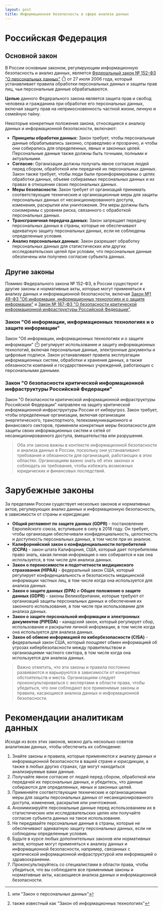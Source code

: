 ```yaml
---
layout: post
title: Информационная безопасность в сфере анализа данных
---
```


# Российская Федерация
## Основной закон
В России основным законом, регулирующим информационную безопасность и анализ данных, является [Федеральный закон № 152-ФЗ "О персональных данных"](http://pravo.gov.ru/proxy/ips/?docbody&nd=102108261) ([^1]) от 27 июля 2006 года, который устанавливает правила обработки персональных данных и защиты прав лиц, чьи персональные данные обрабатываются. 

**Целью** данного Федерального закона является защита прав и свобод человека и гражданина при обработке его персональных данных, включая защиту прав на неприкосновенность частной жизни, личную и семейную тайну.

Некоторые конкретные положения закона, относящиеся к анализу данных и информационной безопасности, включают:
- **Принципы обработки данных:** Закон требует, чтобы персональные данные обрабатывались законно, справедливо и прозрачно, и чтобы они собирались для определенных, явных и законных целей. Персональные данные также должны быть точными, полными и актуальными.
- **Согласие:** Организации должны получать явное согласие людей перед сбором, обработкой или передачей их персональных данных. Закон также требует, чтобы люди были проинформированы о целях обработки данных, объеме собираемых персональных данных и их правах в отношении своих персональных данных.
- **Меры безопасности:** Закон требует от организаций принимать соответствующие технические и организационные меры для защиты персональных данных от несанкционированного доступа, изменения, раскрытия или уничтожения. Эти меры должны быть соизмеримы с уровнем риска, связанного с обработкой персональных данных.
- **Трансграничная передача данных:** Закон запрещает передачу персональных данных в страны, которые не обеспечивают адекватную защиту персональных данных, если не соблюдены определенные условия.
- **Анализ персональных данных:** Закон разрешает обработку персональных данных для статистических или других исследовательских целей при условии, что персональные данные обезличены или получено согласие субъекта данных.

## Другие законы
Помимо Федерального закона № 152-ФЗ, в России существуют и другие законы и нормативные акты, которые могут применяться к анализу данных и информационной безопасности, включая [Закон №1 49-ФЗ "Об информации, информационных технологиях и о защите информации"](http://pravo.gov.ru/proxy/ips/?docbody&nd=102108264) и [Закон № 187-ФЗ "О безопасности критической информационной инфраструктуры Российской Федерации"](http://publication.pravo.gov.ru/Document/View/0001201707260023).

### Закон "Об информации, информационных технологиях и о защите информации"
Закон "Об информации, информационных технологиях и о защите информации" ([^2]) регулирует использование и защиту информационных технологий, включая персональные данные, электронные документы и цифровые подписи. Закон устанавливает правила эксплуатации информационных систем, обработки и хранения данных, а также обязанности компаний и государственных учреждений, работающих с персональными данными.

### Закон "О безопасности критической информационной инфраструктуры Российской Федерации"
Закон "О безопасности критической информационной инфраструктуры Российской Федерации" направлен на защиту критической информационной инфраструктуры России от киберугроз. Закон требует, чтобы определенные организации, включая организации энергетического, транспортного, телекоммуникационного и финансового секторов, применяли конкретные меры безопасности для защиты своих информационных систем и сетей от несанкционированного доступа, вмешательства или разрушения.

> Оба эти закона важны в контексте информационной безопасности и анализа данных в России, поскольку они устанавливают требования и обязанности для организаций, работающих в этих областях. Организациям важно знать об этих законах и соблюдать их требования, чтобы избежать возможных юридических и финансовых последствий.

# Зарубежные законы
За пределами России существует несколько законов и нормативных актов, регулирующих анализ данных и информационную безопасность, в зависимости от страны и юрисдикции:
- **Общий регламент по защите данных (GDPR)** - постановление Европейского союза, вступившее в силу в 2018 году. Он требует, чтобы организации обеспечивали конфиденциальность, целостность и доступность персональных данных, в том числе при их анализе.
- **Калифорнийский закон о конфиденциальности потребителей (CCPA)** - закон штата Калифорния, США, который дает потребителям право знать, какая личная информация о них собирается и как она используется, в том числе для анализа данных.
- **Закон о переносимости и подотчетности медицинского страхования (HIPAA)** - федеральный закон США, который регулирует конфиденциальность и безопасность медицинской информации частных лиц, в том числе когда она используется для анализа данных.
- **Закон о защите данных (DPA)** и **Общее положение о защите данных (GDPR)** - законы Великобритании, которые требуют от организаций защиты персональных данных и обеспечения их законного использования, в том числе при использовании для анализа данных.
- **Закон о защите персональной информации и электронных документов (PIPEDA)** - канадский закон, который регулирует сбор, использование и раскрытие личной информации, в том числе когда она используется для анализа данных.
- **Закон об обмене информацией по кибербезопасности (CISA)** - федеральный закон США, который поощряет обмен информацией об угрозах кибербезопасности между правительством и организациями частного сектора, в том числе когда она используется для анализа данных.

> Важно отметить, что эти законы и правила постоянно развиваются и варьируются в зависимости от конкретных обстоятельств и места. Организациям следует проконсультироваться с экспертами в области права, чтобы убедиться, что они соблюдают все применимые законы и правила, касающиеся анализа данных и информационной безопасности.

# Рекомендации аналитикам данных
Исходя из всех этих законов, можно дать несколько советов аналитикам данных, чтобы обеспечить их соблюдение:
1. Знайте законы и правила, которые применяются к анализу данных и информационной безопасности в вашей стране и юрисдикции, а также в любых других странах, где могут находиться анализируемые вами данные.
2. Получайте явное согласие от людей перед сбором, обработкой или передачей их персональных данных, и убедитесь, что данные собираются для определенных, явных и законных целей.
3. Применяйте соответствующие технические и организационные меры для защиты персональных данных от несанкционированного доступа, изменения, раскрытия или уничтожения.
4. Анонимизируйте персональные данные перед использованием их в статистических или исследовательских целях или получайте согласие субъекта данных на такое использование.
5. Не передавайте персональные данные в страны, которые не обеспечивают адекватную защиту персональных данных, если не соблюдены определенные условия.
6. Будьте в курсе любых дополнительных законов или нормативных актов, которые могут применяться к анализу данных и информационной безопасности, например, связанных с критической информационной инфраструктурой или информацией о здравоохранении.
7. Проконсультируйтесь со специалистами в области права, чтобы убедиться, что вы соблюдаете все применимые законы и нормативные акты, касающиеся анализа данных и информационной безопасности.

[^1]: или "Закон о персональных данных"
[^2]: также известный как "Закон об информационных технологиях"
